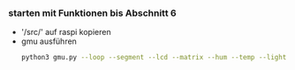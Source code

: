 ### starten mit Funktionen bis Abschnitt 6
- '/src/' auf raspi kopieren
- gmu ausführen
    ```bash
    python3 gmu.py --loop --segment --lcd --matrix --hum --temp --light --csv --relay -u 4
    ```
